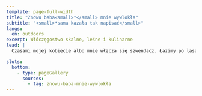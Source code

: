 ```yaml
---
template: page-full-width
title: "Znowu baba<small>*</small> mnie wywlokła"
subtitle: "<small>*sama kazała tak napisać</small>"
langs:
  en: outdoors
excerpt: Włóczęgostwo skalne, leśne i kulinarne
lead: |
  Czasami mojej kobiecie albo mnie włącza się szwendacz. Łazimy po lasach, górkach a czasem odkrywamy fajną knajpkę

slots:
  bottom:
    - type: pageGallery
      sources:
        - tag: znowu-baba-mnie-wywlokła
---
```


